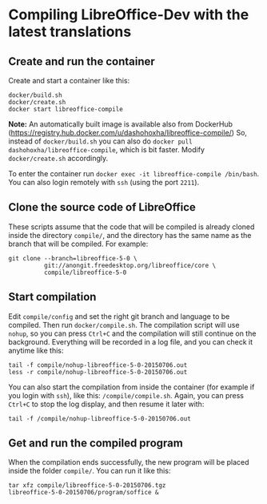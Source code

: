 # Compiling LibreOffice-Dev with the latest translations

## Create and run the container

Create and start a container like this:
```
docker/build.sh
docker/create.sh
docker start libreoffice-compile
```

**Note:** An automatically built image is available also from DockerHub
(https://registry.hub.docker.com/u/dashohoxha/libreoffice-compile/)
So, instead of `docker/build.sh` you can also do `docker pull dashohoxha/libreoffice-compile`,
which is bit faster. Modify `docker/create.sh` accordingly.

To enter the container run `docker exec -it libreoffice-compile /bin/bash`.
You can also login remotely with `ssh` (using the port `2211`).


## Clone the source code of LibreOffice

These scripts assume that the code that will be compiled is already cloned inside the directory `compile/`,
and the directory has the same name as the branch that will be compiled. For example:
```
git clone --branch=libreoffice-5-0 \
          git://anongit.freedesktop.org/libreoffice/core \
          compile/libreoffice-5-0
```


## Start compilation

Edit `compile/config` and set the right git branch and language to be compiled.
Then run `docker/compile.sh`. The compilation script will use `nohup`, so you can press `Ctrl+C`
and the compilation will still continue on the background. Everything will be recorded in a log file,
and you can check it anytime like this:
```
tail -f compile/nohup-libreoffice-5-0-20150706.out
less -r compile/nohup-libreoffice-5-0-20150706.out
```
You can also start the compilation from inside the container (for example if you login with `ssh`),
like this: `/compile/compile.sh`.
Again, you can press `Ctrl+C` to stop the log display, and then resume it later with:
```
tail -f /compile/nohup-libreoffice-5-0-20150706.out
```

## Get and run the compiled program

When the compilation ends successfully, the new program will be placed inside the folder `compile/`.
You can run it like this:
```
tar xfz compile/libreoffice-5-0-20150706.tgz
libreoffice-5-0-20150706/program/soffice &
```

